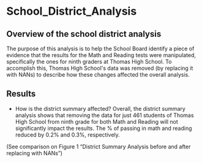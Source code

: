 # School_District_Analysis

## Overview of the school district analysis
The purpose of this analysis is to help the School Board identify a piece of evidence that the results for the Math and Reading tests were manipulated, specifically the ones for ninth graders at Thomas High School. To accomplish this, Thomas High School's data was removed (by replacing it with NANs) to describe how these changes affected the overall analysis.

## Results
-	How is the district summary affected?
Overall, the district summary analysis shows that removing the data for just 461 students of Thomas High School from ninth grade for both Math and Reading will not significantly impact the results. The % of passing in math and reading reduced by 0.2% and 0.3%, respectively. 

(See comparison on Figure 1 “District Summary Analysis before and after replacing with NANs”)
